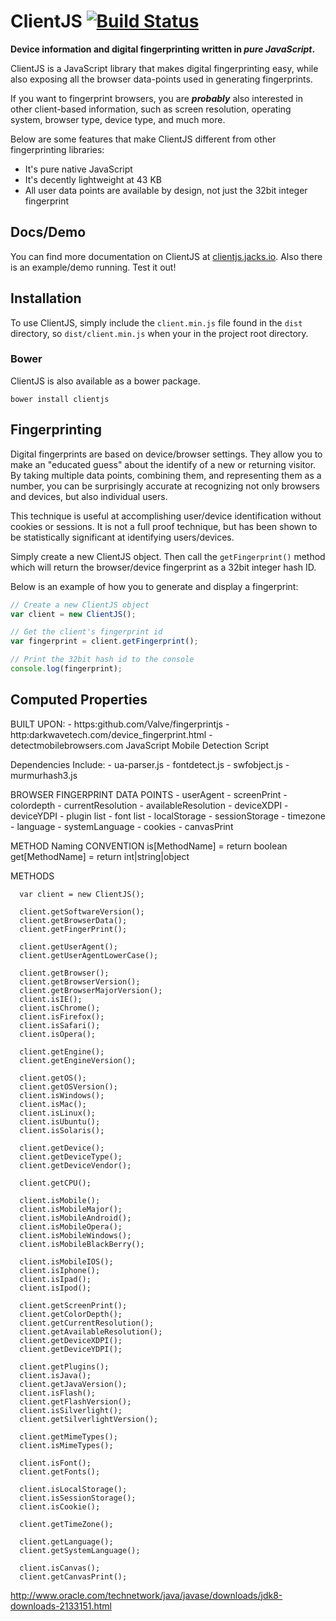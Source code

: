 ClientJS [![Build Status](https://travis-ci.org/jackspirou/clientjs.svg?branch=master)](https://travis-ci.org/jackspirou/clientjs)
==================================================================================================================================

**Device information and digital fingerprinting written in *pure JavaScript*.**

ClientJS is a JavaScript library that makes digital fingerprinting easy, while also exposing all the browser data-points used in generating fingerprints.

If you want to fingerprint browsers, you are ***probably*** also interested in other client-based information, such as screen resolution, operating system, browser type, device type, and much more.

Below are some features that make ClientJS different from other fingerprinting libraries:

-	It's pure native JavaScript
-	It's decently lightweight at 43 KB
-	All user data points are available by design, not just the 32bit integer fingerprint

Docs/Demo
---------

You can find more documentation on ClientJS at [clientjs.jacks.io](http://clientjs.jacks.io/). Also there is an example/demo running. Test it out!

Installation
------------

To use ClientJS, simply include the `client.min.js` file found in the `dist` directory, so `dist/client.min.js` when your in the project root directory.

### Bower

ClientJS is also available as a bower package.

```shell
bower install clientjs
```

Fingerprinting
--------------

Digital fingerprints are based on device/browser settings. They allow you to make an "educated guess" about the identify of a new or returning visitor. By taking multiple data points, combining them, and representing them as a number, you can be surprisingly accurate at recognizing not only browsers and devices, but also individual users.

This technique is useful at accomplishing user/device identification without cookies or sessions. It is not a full proof technique, but has been shown to be statistically significant at identifying users/devices.

Simply create a new ClientJS object. Then call the `getFingerprint()` method which will return the browser/device fingerprint as a 32bit integer hash ID.

Below is an example of how you to generate and display a fingerprint:

```javascript
// Create a new ClientJS object
var client = new ClientJS();

// Get the client's fingerprint id
var fingerprint = client.getFingerprint();

// Print the 32bit hash id to the console
console.log(fingerprint);

```

Computed Properties
-------------------

BUILT UPON: - https:github.com/Valve/fingerprintjs - http:darkwavetech.com/device_fingerprint.html - detectmobilebrowsers.com JavaScript Mobile Detection Script

Dependencies Include: - ua-parser.js - fontdetect.js - swfobject.js - murmurhash3.js

BROWSER FINGERPRINT DATA POINTS - userAgent - screenPrint - colordepth - currentResolution - availableResolution - deviceXDPI - deviceYDPI - plugin list - font list - localStorage - sessionStorage - timezone - language - systemLanguage - cookies - canvasPrint

METHOD Naming CONVENTION is[MethodName] = return boolean get[MethodName] = return int|string|object

METHODS

```
  var client = new ClientJS();

  client.getSoftwareVersion();
  client.getBrowserData();
  client.getFingerPrint();

  client.getUserAgent();
  client.getUserAgentLowerCase();

  client.getBrowser();
  client.getBrowserVersion();
  client.getBrowserMajorVersion();
  client.isIE();
  client.isChrome();
  client.isFirefox();
  client.isSafari();
  client.isOpera();

  client.getEngine();
  client.getEngineVersion();

  client.getOS();
  client.getOSVersion();
  client.isWindows();
  client.isMac();
  client.isLinux();
  client.isUbuntu();
  client.isSolaris();

  client.getDevice();
  client.getDeviceType();
  client.getDeviceVendor();

  client.getCPU();

  client.isMobile();
  client.isMobileMajor();
  client.isMobileAndroid();
  client.isMobileOpera();
  client.isMobileWindows();
  client.isMobileBlackBerry();

  client.isMobileIOS();
  client.isIphone();
  client.isIpad();
  client.isIpod();

  client.getScreenPrint();
  client.getColorDepth();
  client.getCurrentResolution();
  client.getAvailableResolution();
  client.getDeviceXDPI();
  client.getDeviceYDPI();

  client.getPlugins();
  client.isJava();
  client.getJavaVersion();
  client.isFlash();
  client.getFlashVersion();
  client.isSilverlight();
  client.getSilverlightVersion();

  client.getMimeTypes();
  client.isMimeTypes();

  client.isFont();
  client.getFonts();

  client.isLocalStorage();
  client.isSessionStorage();
  client.isCookie();

  client.getTimeZone();

  client.getLanguage();
  client.getSystemLanguage();

  client.isCanvas();
  client.getCanvasPrint();
```

http://www.oracle.com/technetwork/java/javase/downloads/jdk8-downloads-2133151.html
